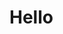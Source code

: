 # Hello


<div class="flex flex-wrap -mx-1">
    <LinkPanel 
        title="A Beginner's Guide to DevOps for Devices"
        icon="https://images.articulate.com/f:jpg,b:fff,s:cover,w:340/rise/courses/1IBRlUUhuhvn2WIXcLc4kvj_7OVs--AX/wRa7CTkDEhJq_lIt.jpg"
        subtitle="Learn how to start and mature in your DevOps for Devices journey."
        link="https://rise.articulate.com/share/8o1btISsbyxKjD773HT2rNhypb8pk1EI#/" 
        footer="5 lessons · Apr 1, 2022"
      />
</div>
